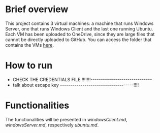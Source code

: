 # Brief overview
This project contains 3 virtual machines: a machine that runs Windows Server, one that runs Windows Client and the last one running Ubuntu. <br/>
Each VM has been uploaded to OneDrive, since they are large files that cannot be directly uploaded to GitHub. You can access the folder that contains the VMs [here](https://1drv.ms/f/s!AiJja_jxQJ8ggcEzTFktyAXqb-zKIA?e=uXwwhq).<br/>


# How to run
- CHECK THE CREDENTIALS FILE !!!!!!!------------------------------
- talk about escape key ------------------------------------!!!!


# Functionalities
The functionalities will be presented in *windowsClient.md*, *windowsServer.md*, respectively *ubuntu.md*.
